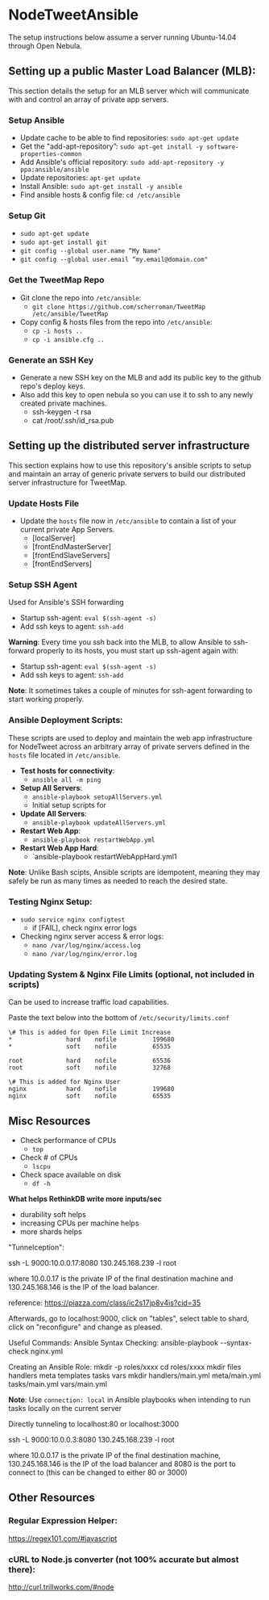 # NodeTweetAnsible

The setup instructions below assume a server running Ubuntu-14.04 through Open Nebula.

## Setting up a public Master Load Balancer (MLB):
This section details the setup for an MLB server which will communicate with and control an array of private app servers.
### Setup Ansible
- Update cache to be able to find repositories: `sudo apt-get update`
- Get the "add-apt-repository”: `sudo apt-get install -y software-properties-common`
- Add Ansible's official repository: `sudo add-apt-repository -y ppa:ansible/ansible`
- Update repositories: `apt-get update`
- Install Ansible: `sudo apt-get install -y ansible`
- Find ansible hosts & config file: `cd /etc/ansible`

### Setup Git
- `sudo apt-get update`
- `sudo apt-get install git`
- `git config --global user.name “My Name"`
- `git config --global user.email “my.email@domain.com"`

### Get the TweetMap Repo
- Git clone the repo into `/etc/ansible`:
    - `git clone https://github.com/scherroman/TweetMap /etc/ansible/TweetMap`
- Copy config & hosts files from the repo into `/etc/ansible`:
    - `cp -i hosts ..`
    - `cp -i ansible.cfg ..`

### Generate an SSH Key
- Generate a new SSH key on the MLB and add its public key to the github repo's deploy keys.
- Also add this key to open nebula so you can use it to ssh to any newly created private machines.
    - ssh-keygen -t rsa
    - cat /root/.ssh/id_rsa.pub

## Setting up the distributed server infrastructure
This section explains how to use this repository's ansible scripts to setup and maintain an array of generic private servers to build our distributed server infrastructure for TweetMap.
### Update Hosts File
- Update the `hosts` file now in `/etc/ansible` to contain a list of your current private App Servers.
    - [localServer]
    - [frontEndMasterServer]
    - [frontEndSlaveServers]
    - [frontEndServers]

### Setup SSH Agent
Used for Ansible's SSH forwarding
- Startup ssh-agent: `eval $(ssh-agent -s)`
- Add ssh keys to agent: `ssh-add`

**Warning**: Every time you ssh back into the MLB, to allow Ansible to ssh-forward properly to its hosts, you must start up ssh-agent again with: 
- Startup ssh-agent: `eval $(ssh-agent -s)`
- Add ssh keys to agent: `ssh-add`

**Note**: It sometimes takes a couple of minutes for ssh-agent forwarding to start working properly.

### Ansible Deployment Scripts:
These scripts are used to deploy and maintain the web app infrastructure for NodeTweet across an arbitrary array of private servers defined in the `hosts` file located in `/etc/ansible`.

- **Test hosts for connectivity**:
    - `ansible all -m ping`
- **Setup All Servers**:
    - `ansible-playbook setupAllServers.yml`
    - Initial setup scripts for  
- **Update All Servers**:
    - `ansible-playbook updateAllServers.yml`
- **Restart Web App**:
    - `ansible-playbook restartWebApp.yml`
- **Restart Web App Hard**:
    - `ansible-playbook restartWebAppHard.yml1

**Note**: Unlike Bash scipts, Ansible scripts are idempotent, meaning they may safely be run as many times as needed to reach the desired state.

### Testing Nginx Setup:
- `sudo service nginx configtest`
    - if [FAIL], check nginx error logs
- Checking nginx server access & error logs:
    - `nano /var/log/nginx/access.log`
    - `nano /var/log/nginx/error.log`

### Updating System & Nginx File Limits (optional, not included in scripts)

Can be used to increase traffic load capabilities.

Paste the text below into the bottom of `/etc/security/limits.conf`

```
\# This is added for Open File Limit Increase
*               hard    nofile          199680
*               soft    nofile          65535

root            hard    nofile          65536
root            soft    nofile          32768

\# This is added for Nginx User
nginx           hard    nofile          199680
nginx           soft    nofile          65535
```

## Misc Resources

- Check performance of CPUs
    - `top`
- Check # of CPUs
    - `lscpu`
- Check space available on disk
    - `df -h`

**What helps RethinkDB write more inputs/sec**
- durability soft helps
- increasing CPUs per machine helps
- more shards helps

"Tunnelception":

ssh -L 9000:10.0.0.17:8080 130.245.168.239 -l root

where 10.0.0.17 is the private IP of the final destination machine and 130.245.168.146 is the IP of the load balancer.

reference: https://piazza.com/class/ic2s17jp8v4is?cid=35

Afterwards, go to localhost:9000, click on "tables", select table to shard, click on "reconfigure" and change as pleased.

Useful Commands:
Ansible Syntax Checking: ansible-playbook --syntax-check nginx.yml

Creating an Ansible Role:
    mkdir -p roles/xxxx
   cd roles/xxxx
  mkdir files handlers meta templates tasks vars
  mkdir handlers/main.yml meta/main.yml tasks/main.yml vars/main.yml
 
**Note**: Use `connection: local` in Ansible playbooks when intending to run tasks locally on the current server

Directly tunneling to localhost:80 or localhost:3000

ssh -L 9000:10.0.0.3:8080 130.245.168.239 -l root

where 10.0.0.17 is the private IP of the final destination machine, 130.245.168.146 is the IP of the load balancer and 8080 is the port to connect to (this can be changed to either 80 or 3000)

## Other Resources
### Regular Expression Helper:

https://regex101.com/#javascript

### cURL to Node.js converter (not 100% accurate but almost there):

http://curl.trillworks.com/#node
